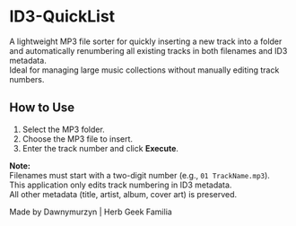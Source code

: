 # ID3-QuickList

A lightweight MP3 file sorter for quickly inserting a new track into a folder and automatically renumbering all existing tracks in both filenames and ID3 metadata.  
Ideal for managing large music collections without manually editing track numbers.

## How to Use

1. Select the MP3 folder.
2. Choose the MP3 file to insert.
3. Enter the track number and click **Execute**.

**Note:**  
Filenames must start with a two-digit number (e.g., `01 TrackName.mp3`).  
This application only edits track numbering in ID3 metadata.  
All other metadata (title, artist, album, cover art) is preserved.

Made by Dawnymurzyn | Herb Geek Familia
